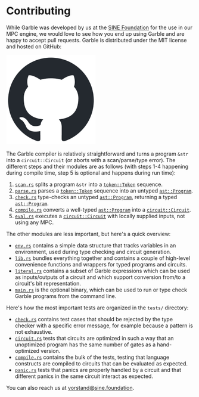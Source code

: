 # Contributing

While Garble was developed by us at the [SINE Foundation](https://sine.foundation/) for the use in our MPC engine, we would love to see how you end up using Garble and are happy to accept pull requests. Garble is distributed under the MIT license and hosted on GitHub:

[![Github](github-mark.png "Contribute on Github")](https://github.com/sine-fdn/garble-lang)

The Garble compiler is relatively straightforward and turns a program `&str` into a `circuit::Circuit` (or aborts with a scan/parse/type error). The different steps and their modules are as follows (with steps 1-4 happening during compile time, step 5 is optional and happens during run time):

1. [`scan.rs`](https://github.com/sine-fdn/garble-lang/blob/main/src/scan.rs) splits a program `&str` into a [`token::Token`](https://github.com/sine-fdn/garble-lang/blob/main/src/token.rs) sequence.
2. [`parse.rs`](https://github.com/sine-fdn/garble-lang/blob/main/src/parse.rs) parses a [`token::Token`](https://github.com/sine-fdn/garble-lang/blob/main/src/token.rs) sequence into an untyped [`ast::Program`](https://github.com/sine-fdn/garble-lang/blob/main/src/ast.rs).
3. [`check.rs`](https://github.com/sine-fdn/garble-lang/blob/main/src/check.rs) type-checks an untyped [`ast::Program`](https://github.com/sine-fdn/garble-lang/blob/main/src/ast.rs), returning a typed [`ast::Program`](https://github.com/sine-fdn/garble-lang/blob/main/src/ast.rs).
4. [`compile.rs`](https://github.com/sine-fdn/garble-lang/blob/main/src/compile.rs) converts a well-typed [`ast::Program`](https://github.com/sine-fdn/garble-lang/blob/main/src/ast.rs) into a [`circuit::Circuit`](https://github.com/sine-fdn/garble-lang/blob/main/src/circuit.rs).
5. [`eval.rs`](https://github.com/sine-fdn/garble-lang/blob/main/src/eval.rs) executes a [`circuit::Circuit`](https://github.com/sine-fdn/garble-lang/blob/main/src/circuit.rs) with locally supplied inputs, not using any MPC.

The other modules are less important, but here's a quick overview:

- [`env.rs`](https://github.com/sine-fdn/garble-lang/blob/main/src/env.rs) contains a simple data structure that tracks variables in an environment, used during type checking and circuit generation.
- [`lib.rs`](https://github.com/sine-fdn/garble-lang/blob/main/src/lib.rs) bundles everything together and contains a couple of high-level convenience functions and wrappers for typed programs and circuits.
- [`literal.rs`](https://github.com/sine-fdn/garble-lang/blob/main/src/literal.rs) contains a subset of Garble expressions which can be used as inputs/outputs of a circuit and which support conversion from/to a circuit's bit representation.
- [`main.rs`](https://github.com/sine-fdn/garble-lang/blob/main/src/main.rs) is the optional binary, which can be used to run or type check Garble programs from the command line.

Here's how the most important tests are organized in the `tests/` directory:

- [`check.rs`](https://github.com/sine-fdn/garble-lang/blob/main/tests/check.rs) contains test cases that should be rejected by the type checker with a specific error message, for example because a pattern is not exhaustive.
- [`circuit.rs`](https://github.com/sine-fdn/garble-lang/blob/main/tests/circuit.rs) tests that circuits are optimized in such a way that an unoptimized program has the same number of gates as a hand-optimized version.
- [`compile.rs`](https://github.com/sine-fdn/garble-lang/blob/main/tests/compile.rs) contains the bulk of the tests, testing that language constructs are compiled to circuits that can be evaluated as expected.
- [`panic.rs`](https://github.com/sine-fdn/garble-lang/blob/main/tests/panic.rs) tests that panics are properly handled by a circuit and that different panics in the same circuit interact as expected.

You can also reach us at [vorstand@sine.foundation](mailto:vorstand@sine.foundation).
